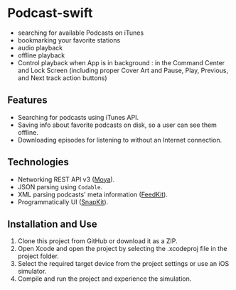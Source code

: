 # Podcast-swift

- searching for available Podcasts on iTunes
- bookmarking your favorite stations
- audio playback
- offline playback
- Control playback when App is in background : in the Command Center and Lock Screen (including proper Cover Art and Pause, Play, Previous, and Next track action buttons)

## Features
-  Searching for podcasts using iTunes API.
-  Saving info about favorite podcasts on disk, so a user can see them offline.
-  Downloading episodes for listening to without an Internet connection.

## Technologies
-  Networking REST API v3 ([Moya](https://github.com/Moya/Moya)).
-  JSON parsing using `Codable`.
-  XML parsing podcasts' meta information ([FeedKit](https://github.com/nmdias/FeedKit)).
-  Programmatically UI ([SnapKit](https://github.com/SnapKit/SnapKit)).

  ## Installation and Use
1. Clone this project from GitHub or download it as a ZIP.
2. Open Xcode and open the project by selecting the .xcodeproj file in the project folder.
3. Select the required target device from the project settings or use an iOS simulator.
4. Compile and run the project and experience the simulation.

